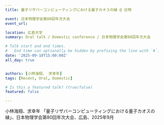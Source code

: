 ```yaml
---
title: 量子リザバーコンピューティングにおける量子カオスの縁 @ 日物

event: 日本物理学会第80回年次大会 
event_url: 

location: 広島大学
summary: Oral talk / Domestic conference / 日本物理学会第80回年次大会 

# Talk start and end times.
#   End time can optionally be hidden by prefixing the line with `#`.
date: '2025-09-18T15:00:00Z'
all_day: true


authors: [小林海翔、 求幸年]
tags: [Recent, Oral, Domestic]

# Is this a featured talk? (true/false)
featured: false

---
```

小林海翔、求幸年 「量子リザバーコンピューティングにおける量子カオスの縁」、日本物理学会第80回年次大会、広島、2025年9月